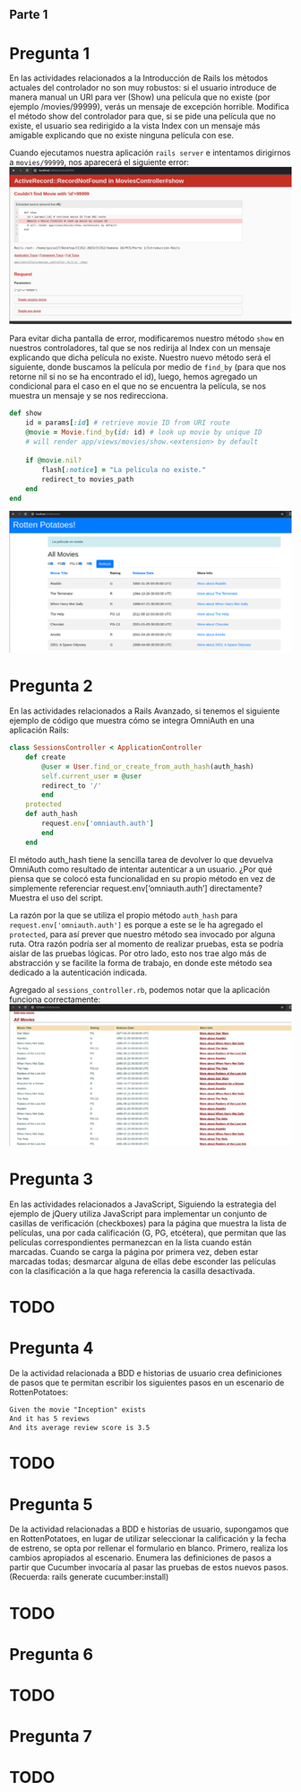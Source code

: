 ## Parte 1

# Pregunta 1
En las actividades relacionados a la Introducción de Rails los métodos actuales del controlador no son muy robustos: si el usuario introduce de manera manual un URI para ver (Show) una película que no existe (por ejemplo /movies/99999), verás un mensaje de excepción horrible. Modifica el método show del controlador para que, si se pide una película que no existe, el usuario sea redirigido a la vista Index con un mensaje más amigable explicando que no existe ninguna película con ese.

Cuando ejecutamos nuestra aplicación `rails server` e intentamos dirigirnos a `movies/99999`, nos aparecerá el siguiente error:
![Alt text](image.png)

Para evitar dicha pantalla de error, modificaremos nuestro método `show` en nuestros controladores, tal que se nos redirija al Index con un mensaje explicando que dicha película no existe. Nuestro nuevo método será el siguiente, donde buscamos la película por medio de `find_by` (para que nos retorne nil si no se ha encontrado el id), luego, hemos agregado un condicional para el caso en el que no se encuentra la película, se nos muestra un mensaje y se nos redirecciona.

```rb
def show
    id = params[:id] # retrieve movie ID from URI route
    @movie = Movie.find_by(id: id) # look up movie by unique ID
    # will render app/views/movies/show.<extension> by default

    if @movie.nil?
        flash[:notice] = "La película no existe."
        redirect_to movies_path
    end
end
```

![Alt text](image-1.png)



# Pregunta 2
En las actividades relacionados a Rails Avanzado, si tenemos el siguiente ejemplo de código que muestra cómo se integra OmniAuth en una aplicación Rails:

```rb
class SessionsController < ApplicationController
    def create
        @user = User.find_or_create_from_auth_hash(auth_hash)
        self.current_user = @user
        redirect_to '/'
        end
    protected
    def auth_hash
        request.env['omniauth.auth']
        end
    end
```

El método auth_hash  tiene la sencilla tarea de devolver lo que devuelva OmniAuth como 
resultado de intentar autenticar a un usuario. ¿Por qué piensa que se colocó esta funcionalidad 
en su propio método en vez de simplemente referenciar request.env[’omniauth.auth’] 
directamente? Muestra el uso del script.

La razón por la que se utiliza el propio método `auth_hash` para `request.env['omniauth.auth']` es porque a este se le ha agregado el `protected`, para así prever que nuestro método sea invocado por alguna ruta. Otra razón podría ser al momento de realizar pruebas, esta se podría aislar de las pruebas lógicas. Por otro lado, esto nos trae algo más de abstracción y se facilite la forma de trabajo, en donde este método sea dedicado a la autenticación indicada. 

Agregado al `sessions_controller.rb`, podemos notar que la aplicación funciona correctamente:
![Alt text](image-2.png)


# Pregunta 3
En las actividades relacionados a JavaScript, Siguiendo la estrategia del ejemplo de jQuery utiliza JavaScript para implementar un conjunto de casillas de verificación (checkboxes) para la página que muestra la lista de películas, una por cada calificación (G, PG, etcétera), que permitan que las películas correspondientes permanezcan en la lista cuando están marcadas. Cuando se carga la página por primera vez, deben estar marcadas todas; desmarcar alguna de ellas debe esconder las películas con la clasificación a la que haga referencia la casilla desactivada.

# TODO



# Pregunta 4
De la actividad relacionada a BDD e historias de usuario crea definiciones de pasos que te permitan escribir los siguientes pasos en un escenario de RottenPotatoes:

```
Given the movie "Inception" exists
And it has 5 reviews
And its average review score is 3.5
```

# TODO


# Pregunta 5
De la actividad relacionadas a BDD e historias de usuario, supongamos que en RottenPotatoes, en lugar de utilizar seleccionar la calificación y la fecha de estreno, se opta por rellenar el formulario en blanco. Primero, realiza los cambios apropiados al escenario. Enumera las definiciones de pasos a partir que Cucumber invocaría al pasar las pruebas de estos nuevos pasos. (Recuerda: rails generate cucumber:install)

# TODO


# Pregunta 6

# TODO


# Pregunta 7

# TODO



